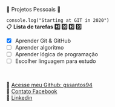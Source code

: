 :beginner: Projetos Pessoais :beginner:

`console.log("Starting at GIT in 2020")`
<br>
:clipboard: **Lista de tarefas :two: :zero: :two: :zero:**
- [x] Aprender Git & GitHub
- [ ] Aprender algoritmo
- [ ] Aprender lógica de programação
- [ ] Escolher linguagem para estudo
<br>

:link: [Acesse meu Github: gssantos94](https://github.com/gssantos94)<br>
:link: [Contato Facebook](https://www.facebook.com/guzt.santos)<br>
:link: [Linkedin](www.linkedin.com/in/gs-santos)
